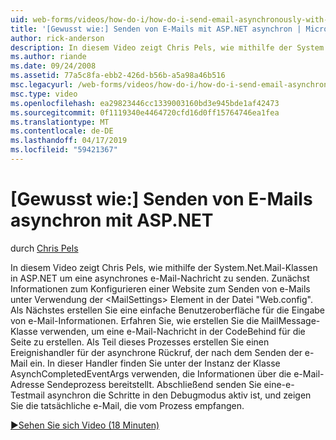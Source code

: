 ```yaml
---
uid: web-forms/videos/how-do-i/how-do-i-send-email-asynchronously-with-aspnet
title: '[Gewusst wie:] Senden von E-Mails mit ASP.NET asynchron | Microsoft-Dokumentation'
author: rick-anderson
description: In diesem Video zeigt Chris Pels, wie mithilfe der System.Net.Mail-Klassen in ASP.NET um eine asynchrones e-Mail-Nachricht zu senden. Zunächst erfahren Sie, wie eine Websi konfigurieren...
ms.author: riande
ms.date: 09/24/2008
ms.assetid: 77a5c8fa-ebb2-426d-b56b-a5a98a46b516
msc.legacyurl: /web-forms/videos/how-do-i/how-do-i-send-email-asynchronously-with-aspnet
msc.type: video
ms.openlocfilehash: ea29823446cc1339003160bd3e945bde1af42473
ms.sourcegitcommit: 0f1119340e4464720cfd16d0ff15764746ea1fea
ms.translationtype: MT
ms.contentlocale: de-DE
ms.lasthandoff: 04/17/2019
ms.locfileid: "59421367"
---
```

# <a name="how-do-i-send-email-asynchronously-with-aspnet"></a>[Gewusst wie:] Senden von E-Mails asynchron mit ASP.NET

durch [Chris Pels](https://twitter.com/chrispels)

In diesem Video zeigt Chris Pels, wie mithilfe der System.Net.Mail-Klassen in ASP.NET um eine asynchrones e-Mail-Nachricht zu senden. Zunächst Informationen zum Konfigurieren einer Website zum Senden von e-Mails unter Verwendung der &lt;MailSettings&gt; Element in der Datei "Web.config". Als Nächstes erstellen Sie eine einfache Benutzeroberfläche für die Eingabe von e-Mail-Informationen. Erfahren Sie, wie erstellen Sie die MailMessage-Klasse verwenden, um eine e-Mail-Nachricht in der CodeBehind für die Seite zu erstellen. Als Teil dieses Prozesses erstellen Sie einen Ereignishandler für der asynchrone Rückruf, der nach dem Senden der e-Mail ein. In dieser Handler finden Sie unter der Instanz der Klasse AsynchCompletedEventArgs verwenden, die Informationen über die e-Mail-Adresse Sendeprozess bereitstellt. Abschließend senden Sie eine-e-Testmail asynchron die Schritte in den Debugmodus aktiv ist, und zeigen Sie die tatsächliche e-Mail, die vom Prozess empfangen.

[&#9654;Sehen Sie sich Video (18 Minuten)](https://channel9.msdn.com/Blogs/ASP-NET-Site-Videos/how-do-i-send-email-asynchronously-with-aspnet)
